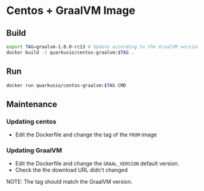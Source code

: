 # Centos + GraalVM Image 

## Build

```bash
export TAG=graalvm-1.0.0-rc13 # Update according to the GraalVM version required.
docker build -t quarkusio/centos-graalvm:$TAG .
```

## Run

```bash
docker run quarkusio/centos-graalvm:$TAG CMD
```

## Maintenance

### Updating centos

* Edit the Dockerfile and change the tag of the `FROM` image

### Updating GraalVM

* Edit the Dockerfile and change the `GRAAL_VERSION` default version.
* Check the the download URL didn't changed

NOTE: The tag should match the GraalVM version.